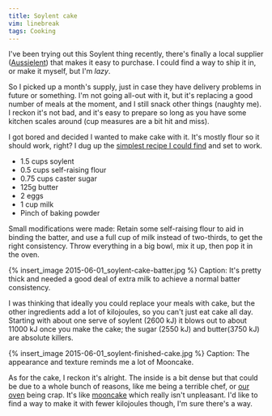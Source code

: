 ```yaml
---
title: Soylent cake
vim: linebreak
tags: Cooking
---
```


I've been trying out this Soylent thing recently, there's finally a local supplier ([Aussielent](http://aussiesoylent.com.au/)) that makes it easy to purchase. I could find a way to ship it in, or make it myself, but I'm *lazy*.

So I picked up a month's supply, just in case they have delivery problems in future or something. I'm not going all-out with it, but it's replacing a good number of meals at the moment, and I still snack other things (naughty me). I reckon it's not bad, and it's easy to prepare so long as you have some kitchen scales around (cup measures are a bit hit and miss).

I got bored and decided I wanted to make cake with it. It's mostly flour so it should work, right? I dug up the [simplest recipe I could find](http://www.bestrecipes.com.au/recipe/plain-cake-L1073.html) and set to work.

* 1.5 cups soylent
* 0.5 cups self-raising flour
* 0.75 cups caster sugar
* 125g butter
* 2 eggs
* 1 cup milk
* Pinch of baking powder

Small modifications were made: Retain some self-raising flour to aid in binding the batter, and use a full cup of milk instead of two-thirds, to get the right consistency. Throw everything in a big bowl, mix it up, then pop it in the oven.

{% insert_image 2015-06-01_soylent-cake-batter.jpg %}
Caption: It's pretty thick and needed a good deal of extra milk to achieve a normal batter consistency.

I was thinking that ideally you could replace your meals with cake, but the other ingredients add a lot of kilojoules, so you can't just eat cake all day. Starting with about one serve of soylent (2600 kJ) it blows out to about 11000 kJ once you make the cake; the sugar (2550 kJ) and butter(3750 kJ) are absolute killers.

{% insert_image 2015-06-01_soylent-finished-cake.jpg %}
Caption: The appearance and texture reminds me a lot of Mooncake.

As for the cake, I reckon it's alright. The inside is a bit dense but that could be due to a whole bunch of reasons, like me being a terrible chef, or [our oven](http://www.euromaid.com.au/DISCONTINUED-PRODUCT/MC110T.htm) being crap. It's like [mooncake](http://en.wikipedia.org/wiki/Mooncake) which really isn't unpleasant. I'd like to find a way to make it with fewer kilojoules though, I'm sure there's a way.
